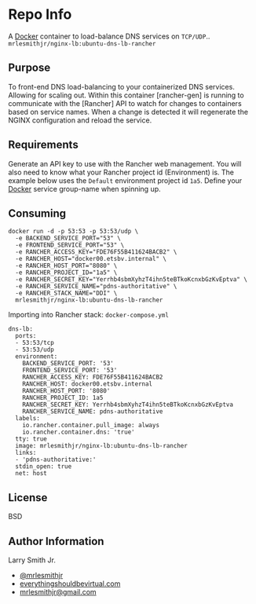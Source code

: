 Repo Info
=========
A [Docker] container to load-balance DNS services on `TCP/UDP`..
`mrlesmithjr/nginx-lb:ubuntu-dns-lb-rancher`

Purpose
-------
To front-end DNS load-balancing to your containerized DNS services. Allowing
for scaling out. Within this container [rancher-gen] is running to communicate
with the [Rancher] API to watch for changes to containers based on service names.
When a change is detected it will regenerate the NGINX configuration and reload
the service.

Requirements
------------
Generate an API key to use with the Rancher web management. You will also need
to know what your Rancher project id (Environment) is. The example below uses
the `Default` environment project id `1a5`.
Define your [Docker] service group-name when spinning up.

Consuming
---------
```
docker run -d -p 53:53 -p 53:53/udp \
  -e BACKEND_SERVICE_PORT="53" \
  -e FRONTEND_SERVICE_PORT="53" \
  -e RANCHER_ACCESS_KEY="FDE76F55B411624BACB2" \
  -e RANCHER_HOST="docker00.etsbv.internal" \
  -e RANCHER_HOST_PORT="8080" \
  -e RANCHER_PROJECT_ID="1a5" \
  -e RANCHER_SECRET_KEY="Yerrhb4sbmXyhzT4ihn5teBTkoKcnxbGzKvEptva" \
  -e RANCHER_SERVICE_NAME="pdns-authoritative" \
  -e RANCHER_STACK_NAME="DDI" \
  mrlesmithjr/nginx-lb:ubuntu-dns-lb-rancher
```

Importing into Rancher stack:
`docker-compose.yml`
```
dns-lb:
  ports:
  - 53:53/tcp
  - 53:53/udp
  environment:
    BACKEND_SERVICE_PORT: '53'
    FRONTEND_SERVICE_PORT: '53'
    RANCHER_ACCESS_KEY: FDE76F55B411624BACB2
    RANCHER_HOST: docker00.etsbv.internal
    RANCHER_HOST_PORT: '8080'
    RANCHER_PROJECT_ID: 1a5
    RANCHER_SECRET_KEY: Yerrhb4sbmXyhzT4ihn5teBTkoKcnxbGzKvEptva
    RANCHER_SERVICE_NAME: pdns-authoritative
  labels:
    io.rancher.container.pull_image: always
    io.rancher.container.dns: 'true'
  tty: true
  image: mrlesmithjr/nginx-lb:ubuntu-dns-lb-rancher
  links:
  - 'pdns-authoritative:'
  stdin_open: true
  net: host
```

License
-------

BSD

Author Information
------------------

Larry Smith Jr.
- [@mrlesmithjr]
- [everythingshouldbevirtual.com]
- [mrlesmithjr@gmail.com]

[Ansible]: <https://www.ansible.com/>
[Docker]: <https://www.docker.com>
[@mrlesmithjr]: <https://twitter.com/mrlesmithjr>
[everythingshouldbevirtual.com]: <http://everythingshouldbevirtual.com>
[mrlesmithjr@gmail.com]: <mailto:mrlesmithjr@gmail.com>
